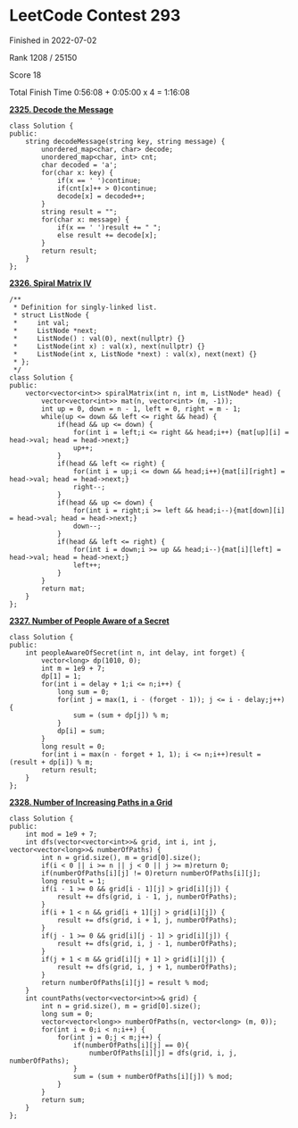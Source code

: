 # LeetCode Contest 293

Finished in 2022-07-02

Rank 1208 / 25150

Score 18

Total Finish Time 0:56:08 + 0:05:00 x 4 = 1:16:08

**[2325. Decode the Message](https://leetcode.com/contest/weekly-contest-300/problems/decode-the-message/)**

```
class Solution {
public:
    string decodeMessage(string key, string message) {
        unordered_map<char, char> decode;
        unordered_map<char, int> cnt;
        char decoded = 'a';
        for(char x: key) {
            if(x == ' ')continue;
            if(cnt[x]++ > 0)continue;
            decode[x] = decoded++;
        }
        string result = "";
        for(char x: message) {
            if(x == ' ')result += " ";
            else result += decode[x];
        }
        return result;
    }
};
```

**[2326. Spiral Matrix IV](https://leetcode.com/contest/weekly-contest-300/problems/spiral-matrix-iv/)**

```
/**
 * Definition for singly-linked list.
 * struct ListNode {
 *     int val;
 *     ListNode *next;
 *     ListNode() : val(0), next(nullptr) {}
 *     ListNode(int x) : val(x), next(nullptr) {}
 *     ListNode(int x, ListNode *next) : val(x), next(next) {}
 * };
 */
class Solution {
public:
    vector<vector<int>> spiralMatrix(int n, int m, ListNode* head) {
        vector<vector<int>> mat(n, vector<int> (m, -1));
        int up = 0, down = n - 1, left = 0, right = m - 1;
        while(up <= down && left <= right && head) {
            if(head && up <= down) {
                for(int i = left;i <= right && head;i++) {mat[up][i] = head->val; head = head->next;}
                up++;
            }   
            if(head && left <= right) {
                for(int i = up;i <= down && head;i++){mat[i][right] = head->val; head = head->next;}
                right--;
            }
            if(head && up <= down) {
                for(int i = right;i >= left && head;i--){mat[down][i] = head->val; head = head->next;}
                down--;
            }
            if(head && left <= right) {
                for(int i = down;i >= up && head;i--){mat[i][left] = head->val; head = head->next;}
                left++;
            }
        }
        return mat;
    }
};
```

**[2327. Number of People Aware of a Secret](https://leetcode.com/contest/weekly-contest-300/problems/number-of-people-aware-of-a-secret/)**

```
class Solution {
public:
    int peopleAwareOfSecret(int n, int delay, int forget) {
        vector<long> dp(1010, 0);
        int m = 1e9 + 7;
        dp[1] = 1;
        for(int i = delay + 1;i <= n;i++) {
            long sum = 0;
            for(int j = max(1, i - (forget - 1)); j <= i - delay;j++) {
                sum = (sum + dp[j]) % m;
            }
            dp[i] = sum;
        }
        long result = 0;
        for(int i = max(n - forget + 1, 1); i <= n;i++)result = (result + dp[i]) % m;
        return result;
    }
};
```

**[2328. Number of Increasing Paths in a Grid](https://leetcode.com/contest/weekly-contest-300/problems/number-of-increasing-paths-in-a-grid/)**

```
class Solution {
public:
    int mod = 1e9 + 7;
    int dfs(vector<vector<int>>& grid, int i, int j, vector<vector<long>>& numberOfPaths) {
        int n = grid.size(), m = grid[0].size();
        if(i < 0 || i >= n || j < 0 || j >= m)return 0;
        if(numberOfPaths[i][j] != 0)return numberOfPaths[i][j];
        long result = 1;
        if(i - 1 >= 0 && grid[i - 1][j] > grid[i][j]) {
            result += dfs(grid, i - 1, j, numberOfPaths);
        }
        if(i + 1 < n && grid[i + 1][j] > grid[i][j]) {
            result += dfs(grid, i + 1, j, numberOfPaths);
        }
        if(j - 1 >= 0 && grid[i][j - 1] > grid[i][j]) {
            result += dfs(grid, i, j - 1, numberOfPaths);
        }
        if(j + 1 < m && grid[i][j + 1] > grid[i][j]) {
            result += dfs(grid, i, j + 1, numberOfPaths);
        }
        return numberOfPaths[i][j] = result % mod;
    }
    int countPaths(vector<vector<int>>& grid) {
        int n = grid.size(), m = grid[0].size();
        long sum = 0;
        vector<vector<long>> numberOfPaths(n, vector<long> (m, 0));
        for(int i = 0;i < n;i++) {
            for(int j = 0;j < m;j++) {
                if(numberOfPaths[i][j] == 0){
                    numberOfPaths[i][j] = dfs(grid, i, j, numberOfPaths);
                }
                sum = (sum + numberOfPaths[i][j]) % mod;
            }
        }
        return sum;
    }
};
```

